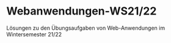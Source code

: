 # Webanwendungen-WS21/22

Lösungen zu den Übungsaufgaben von Web-Anwendungen im Wintersemester 21/22
